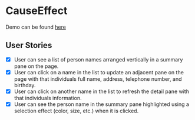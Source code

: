 # CauseEffect

Demo can be found [here](https://sjamoliddin.github.io/practice-projects/1-beginner/05_cause_effect/index.html)

## User Stories

- [x] User can see a list of person names arranged vertically in a summary pane on the page.
- [x] User can click on a name in the list to update an adjacent pane on the page with that individuals full name, address, telephone number, and birthday.
- [x] User can click on another name in the list to refresh the detail pane with that individuals information.
- [x] User can see the person name in the summary pane highlighted using a selection effect (color, size, etc.) when it is clicked.
